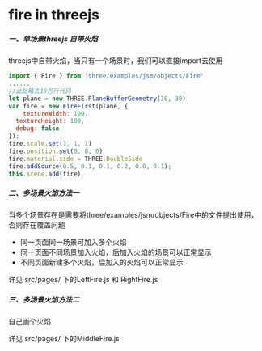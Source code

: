 # fire in threejs

##### 一、单场景threejs 自带火焰

threejs中自带火焰，当只有一个场景时，我们可以直接import去使用

```javascript
import { Fire } from 'three/examples/jsm/objects/Fire' 
.......
//此处略去10万行代码
let plane = new THREE.PlaneBufferGeometry(30, 30)
var fire = new FireFirst(plane, {
	textureWidth: 100,
  textureHeight: 100,
  debug: false
});
fire.scale.set(1, 1, 1)
fire.position.set(0, 0, 0)
fire.material.side = THREE.DoubleSide
fire.addSource(0.5, 0.1, 0.1, 0.2, 0.0, 0.1);
this.scene.add(fire)
```



##### 二、多场景火焰方法一

当多个场景存在是需要将three/examples/jsm/objects/Fire中的文件提出使用，否则存在覆盖问题

- 同一页面同一场景可加入多个火焰
- 同一页面不同场景加入火焰，后加入火焰的场景可以正常显示
- 不同页面新建多个火焰，后加入的火焰可以正常显示

详见 src/pages/ 下的LeftFire.js 和 RightFire.js



##### 三、多场景火焰方法二

自己画个火焰

详见 src/pages/ 下的MiddleFire.js